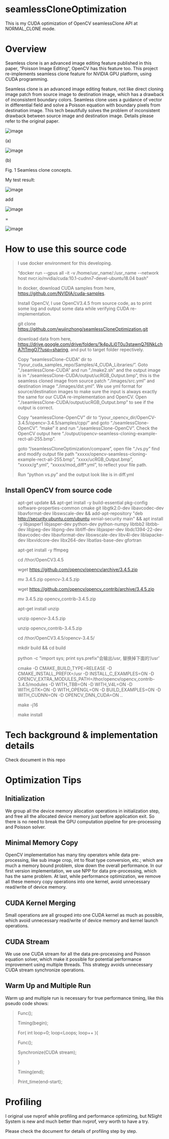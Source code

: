 # seamlessCloneOptimization
This is my CUDA optimization of OpenCV seamlessClone API at NORMAL_CLONE mode.

# Overview
Seamless clone is an advanced image editing feature published in this paper, “Poisson Image Editing”, OpenCV has this feature too. This project re-implements seamless clone feature for NVIDIA GPU platform, using CUDA programming.

Seamless clone is an advanced image editing feature, not like direct cloning image patch from source image to destination image, which has a drawback of inconsistent boundary colors. Seamless clone uses a guidance of vector in differential field and solve a Poisson equation with boundary pixels from destination image. This tech beautifully solves the problem of inconsistent drawback between source image and destination image. Details please refer to the original paper.

![image](https://github.com/wujinzhong/seamlessCloneOptimization/assets/52945455/95437287-3f6f-44bd-8411-378f681ef442)

(a)

![image](https://github.com/wujinzhong/seamlessCloneOptimization/assets/52945455/8ae8d7c9-1f26-4fef-a0eb-60d0f75ac7a1)

(b)


Fig. 1 Seamless clone concepts.

My test result:

![image](https://github.com/wujinzhong/seamlessCloneOptimization/assets/52945455/d8889fc4-b57b-42e2-acee-f08c4295d3f6)

add

![image](https://github.com/wujinzhong/seamlessCloneOptimization/assets/52945455/780841ca-f238-4436-a462-739010744beb)

=

![image](https://github.com/wujinzhong/seamlessCloneOptimization/assets/52945455/d8cbcad6-67cf-40a9-a882-11cfa949b139)


# How to use this source code

> I use docker environment for this developing.
> 
> “docker run --gpus all -it -v /home/usr_name/:/usr_name --network host nvcr.io/nvidia/cuda:10.1-cudnn7-devel-ubuntu18.04 bash”
> 
> In docker, download CUDA samples from here, https://github.com/NVIDIA/cuda-samples.
> 
> Install OpenCV, I use OpenCV3.4.5 from source code, as to print some log and output some data while verifying CUDA re-implementation.
> 
> git clone https://github.com/wujinzhong/seamlessCloneOptimization.git
> 
> download data from here, https://drive.google.com/drive/folders/1k4pJLi0T0u3stawnQ76NkLchA7tTmgO7?usp=sharing, and put to target folder repectively.
> 
> Copy “seamlessClone-CUDA” dir to “/your_cuda_samples_repo/Samples/4_CUDA_Libraries/”. Goto “./seamlessClone-CUDA” and run “./make2.sh” and the output image is in “./seamlessClone-CUDA/output/ucRGB_Output.bmp”, this is the seamless cloned image from source patch “./images/src.yml” and destination image “./images/dst.yml”. We use yml format for source/destination images to make sure the input is always exactly the same for our CUDA re-implementation and OpenCV. Open “./seamlessClone-CUDA/output/ucRGB_Output.bmp” to see if the output is correct.
> 
> Copy “seamlessClone-OpenCV” dir to “/your_opencv_dir/OpenCV-3.4.5/opencv-3.4.5/samples/cpp/” and goto “./seamlessClone-OpenCV”. “make” it and run “./seamlessClone-OpenCV”. Check the OpenCV output here “./output/opencv-seamless-cloning-example-rect-all-255.bmp”.
> 
> goto “/seamlessCloneOptimization/compare”, open file “./vs.py” find and modify output file path “xxxxx/opencv-seamless-cloning-example-rect-all-255.bmp”, ”xxxx/ucRGB_Output.bmp”, “xxxxx/g*.yml”, “xxxxx/mod_diff*.yml”, to reflect your file path.
> 
> Run “python vs.py” and the output look like is in diff.yml

## Install OpenCV from source code
>apt-get update && apt-get install -y build-essential pkg-config software-properties-common cmake git libgtk2.0-dev libavcodec-dev libavformat-dev libswscale-dev && add-apt-repository "deb http://security.ubuntu.com/ubuntu xenial-security main" && apt install -y libjasper1 libjasper-dev python-dev python-numpy libtbb2 libtbb-dev libjpeg-dev libpng-dev libtiff-dev libjasper-dev libdc1394-22-dev libavcodec-dev libavformat-dev libswscale-dev libv4l-dev liblapacke-dev libxvidcore-dev libx264-dev libatlas-base-dev gfortran
>
>apt-get install -y ffmpeg
>
>cd /thor/OpenCV3.4.5
>
>wget https://github.com/opencv/opencv/archive/3.4.5.zip
>
>mv 3.4.5.zip opencv-3.4.5.zip
>
>wget https://github.com/opencv/opencv_contrib/archive/3.4.5.zip
>
>mv 3.4.5.zip opencv_contrib-3.4.5.zip
>
>apt-get install unzip
>
>unzip opencv-3.4.5.zip
>
>unzip opencv_contrib-3.4.5.zip
>
>cd /thor/OpenCV3.4.5/opencv-3.4.5/
>
>mkdir build && cd build
>
>python -c "import sys; print sys.prefix"会输出/usr, 替换掉下面的‘/usr’
>
>cmake -D CMAKE_BUILD_TYPE=RELEASE     -D CMAKE_INSTALL_PREFIX=/usr     -D INSTALL_C_EXAMPLES=ON     -D OPENCV_EXTRA_MODULES_PATH=/thor/opencv/opencv_contrib-3.4.5/modules     -D WITH_TBB=ON     -D WITH_V4L=ON     -D WITH_GTK=ON     -D WITH_OPENGL=ON     -D BUILD_EXAMPLES=ON -D WITH_CUDNN=ON -D OPENCV_DNN_CUDA=ON ..
>
>make -j16
>
>make install

# Tech background & implementation details 
Check document in this repo

# Optimization Tips

## Initialization
We group all the device memory allocation operations in initialization step, and free all the allocated device memory just before application exit. So there is no need to break the GPU computation pipeline for pre-processing and Poisson solver.

## Minimal Memory Copy
OpenCV implementation has many tiny operators while data pre-processing, like sub image crop, int to float type conversion, etc.; which are much a memory bound problem, slow down the overall performance. In our first version implementation, we use NPP for data pre-processing, which has the same problem. At last, while performance optimization, we remove all these memory copy operations into one kernel, avoid unnecessary read/write of device memory.

## CUDA Kernel Merging
Small operations are all grouped into one CUDA kernel as much as possible, which avoid unnecessary read/write of device memory and kernel launch operations.

## CUDA Stream
We use one CUDA stream for all the data pre-processing and Poisson equation solver, which make it possible for potential performance improvement using multiple threads. This strategy avoids unnecessary CUDA stream synchronize operations.

## Warm Up and Multiple Run
Warm up and multiple run is necessary for true performance timing, like this pseudo code shows:
> Func();
> 
> Timing(begin);
> 
> For( int loop=0; loop<Loops; loop++ ){
> 
> 	Func();
> 
> 	Synchronize(CUDA stream);
> 
> }
> 
> Timing(end);
> 
> Print_time(end-start);

# Profiling
I original use nvprof while profiling and performance optimizing, but NSight System is new and much better than nvprof, very worth to have a try.

Please check the document for details of profiling step by step.
